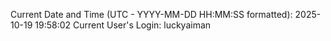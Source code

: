 Current Date and Time (UTC - YYYY-MM-DD HH:MM:SS formatted): 2025-10-19 19:58:02
Current User's Login: luckyaiman
